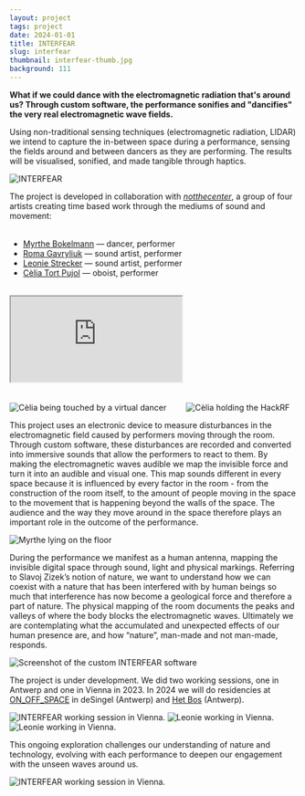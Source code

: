 ```yaml
---
layout: project
tags: project
date: 2024-01-01
title: INTERFEAR
slug: interfear
thumbnail: interfear-thumb.jpg
background: 111
---
```


**What if we could dance with the electromagnetic radiation that's around us? Through custom software, the performance sonifies and "dancifies" the very real electromagnetic wave fields.**

Using non-traditional sensing techniques (electromagnetic radiation, LIDAR) we intend to capture the in-between space during a performance, sensing the fields around and between dancers as they are performing. The results will be visualised, sonified, and made tangible through haptics.

<img src="/media/projects/interfear/interfear-room.jpg" alt="INTERFEAR">

<p style="margin-bottom: 2rem">The project is developed in collaboration with <a href="https://myrthebokelmann.com/not-the-center"><em>notthecenter</em></a>, a group of four artists creating time based work through the mediums of sound and movement:</p>

- [Myrthe Bokelmann](https://myrthebokelmann.com/) — dancer, performer
- [Roma Gavryliuk](https://gavryli.uk/) — sound artist, performer
- [Leonie Strecker](https://www.leoniestrecker.com/) — sound artist, performer
- [Cèlia Tort Pujol](https://www.instagram.com/celiatortpujol/) — oboist, performer

<br/>

<div class="embed-responsive embed-responsive-16by9">
  <iframe class="embed-responsive-item" src="https://player.vimeo.com/video/825407223?h=411ca82d58"></iframe>
</div>

<br/>
<br/>

<div class="two columns">
  <div class="column">
    <img src="/media/projects/interfear/interfear-large-small.jpg" alt="Cèlia being touched by a virtual dancer">
  </div>
  <div class="column">
    <img src="/media/projects/interfear/interfear-celia.jpg" alt="Cèlia holding the HackRF">
  </div>
</div>

This project uses an electronic device to measure disturbances in the electromagnetic field caused by performers moving through the room. Through custom software, these disturbances are recorded and converted into immersive sounds that allow the performers to react to them. By making the electromagnetic waves audible we map the invisible force and turn it into an audible and visual one. This map sounds different in every space because it is influenced by every factor in the room - from the construction of the room itself, to the amount of people moving in the space to the movement that is happening beyond the walls of the space. The audience and the way they move around in the space therefore plays an important role in the outcome of the performance.

<img src="/media/projects/interfear/interfear-floor.jpg" alt="Myrthe lying on the floor">

During the performance we manifest as a human antenna, mapping the invisible digital space through sound, light and physical markings. Referring to Slavoj Zizek’s notion of nature, we want to understand how we can coexist with a nature that has been interfered with by human beings so much that interference has now become a geological force and therefore a part of nature. The physical mapping of the room documents the peaks and valleys of where the body blocks the electromagnetic waves. Ultimately we are contemplating what the accumulated and unexpected effects of our human presence are, and how “nature”, man-made and not man-made, responds.

<img src="/media/projects/interfear/interfear-screenshot.jpg" alt="Screenshot of the custom INTERFEAR software">

The project is under development. We did two working sessions, one in Antwerp and one in Vienna in 2023. In 2024 we will do residencies at [ON_OFF_SPACE](https://www.instagram.com/on_off_space/) in deSingel (Antwerp) and [Het Bos](https://www.hetbos.be/) (Antwerp).

<img src="/media/projects/interfear/interfear-work.jpg" alt="INTERFEAR working session in Vienna.">

<img src="/media/projects/interfear/interfear-leonie.jpg" alt="Leonie working  in Vienna.">

<img src="/media/projects/interfear/interfear-myrthe-roma.jpg" alt="Leonie working  in Vienna.">

This ongoing exploration challenges our understanding of nature and technology, evolving with each performance to deepen our engagement with the unseen waves around us.

<img src="/media/projects/interfear/interfear-dark.jpg" alt="INTERFEAR working session in Vienna.">
